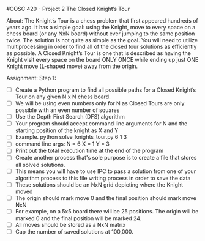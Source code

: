 #COSC 420 - Project 2
The Closed Knight’s Tour

About: 
	The Knight’s Tour is a chess problem that first appeared hundreds of years ago. It has a simple goal: using the Knight, move to every space on a chess board (or any NxN board) without ever jumping to the same position twice.  The solution is not quite as simple as the goal.  You will need to utilize multiprocessing in order to find all of the closed tour solutions as efficiently as possible. A Closed Knight’s Tour is one that is described as having the Knight visit every space on the board ONLY ONCE while ending up just ONE Knight move (L-shaped move) away from the origin.

Assignment:
Step 1:
- [ ] Create a Python program to find all possible paths for a Closed Knight’s Tour on any given N x N chess board.
- [ ] We will be using even numbers only for N as Closed Tours are only possible with an even number of squares
- [ ] Use the Depth First Search (DFS) algorithm
- [ ] Your program should accept command line arguments for N and the starting position of the knight as X and Y
- [ ] Example. python solve_knights_tour.py 6 1 3
- [ ] command line args:
	N = 6
	X = 1
	Y = 3
- [ ] Print out the total execution time at the end of the program
- [ ] Create another process that's sole purpose is to create a file that stores all solved solutions.
- [ ] This means you will have to use IPC to pass a solution from one of your algorithm process to this file writing process in order to save the data
- [ ] These solutions should be an NxN grid depicting where the Knight moved
- [ ] The origin should mark move 0 and the final position should mark move NxN
- [ ] For example, on a 5x5 board there will be 25 positions.  The origin will be marked 0 and the final position will be marked 24.
- [ ] All moves should be stored as a NxN matrix
- [ ] Cap the number of saved solutions at 100,000.
